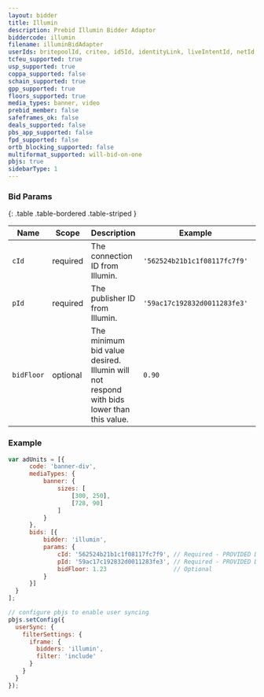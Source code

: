 ```yaml
---
layout: bidder
title: Illumin
description: Prebid Illumin Bidder Adaptor
biddercode: illumin
filename: illuminBidAdapter
userIds: britepoolId, criteo, id5Id, identityLink, liveIntentId, netId, parrableId, pubCommonId, unifiedId
tcfeu_supported: true
usp_supported: true
coppa_supported: false
schain_supported: true
gpp_supported: true
floors_supported: true
media_types: banner, video
prebid_member: false
safeframes_ok: false
deals_supported: false
pbs_app_supported: false
fpd_supported: false
ortb_blocking_supported: false
multiformat_supported: will-bid-on-one
pbjs: true
sidebarType: 1
---
```


### Bid Params

{: .table .table-bordered .table-striped }

| Name       | Scope    | Description                                                                               | Example                      | Type     |
|------------|----------|-------------------------------------------------------------------------------------------|------------------------------|----------|
| `cId`      | required | The connection ID from Illumin.                                                          | `'562524b21b1c1f08117fc7f9'` | `string` |
| `pId`      | required | The publisher ID from Illumin.                                                           | `'59ac17c192832d0011283fe3'` | `string` |
| `bidFloor` | optional | The minimum bid value desired. Illumin will not respond with bids lower than this value. | `0.90`                       | `float`  |

### Example

  ```javascript
var adUnits = [{
        code: 'banner-div',
        mediaTypes: {
            banner: {
                sizes: [
                    [300, 250],
                    [728, 90]
                ]
            }
        },
        bids: [{
            bidder: 'illumin',
            params: {
                cId: '562524b21b1c1f08117fc7f9', // Required - PROVIDED DURING SETUP...
                pId: '59ac17c192832d0011283fe3', // Required - PROVIDED DURING SETUP...
                bidFloor: 1.23                   // Optional
            }
        }]
    }
];

// configure pbjs to enable user syncing
pbjs.setConfig({
    userSync: {
      filterSettings: {
        iframe: {
          bidders: 'illumin',
          filter: 'include'
        }
      }
    }
});
```
